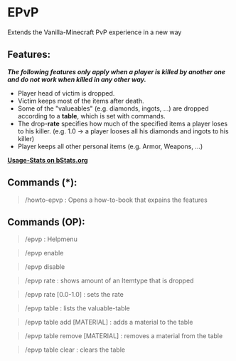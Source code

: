 # EPvP

Extends the Vanilla-Minecraft PvP experience in a new way

## Features:

***The following features only apply when a player is killed by another one and do not work when
killed in any other way.***

- Player head of victim is dropped.
- Victim keeps most of the items after death.
- Some of the "valueables" (e.g. diamonds, ingots, ...) are dropped according to a **table**, which
  is set with commands.
- The drop-**rate** specifies how much of the specified items a player loses to his killer. (e.g.
  1.0 -> a player looses all his diamonds and ingots to his killer)
- Player keeps all other personal items (e.g. Armor, Weapons, ...)

[**Usage-Stats on bStats.org**](https://bstats.org/plugin/bukkit/EPvP/20537)

## Commands (*):

> /howto-epvp : Opens a how-to-book that expains the features

## Commands (OP):

> /epvp : Helpmenu

> /epvp enable

> /epvp disable

> /epvp rate : shows amount of an Itemtype that is dropped

> /epvp rate [0.0-1.0] : sets the rate

> /epvp table : lists the valuable-table

> /epvp table add [MATERIAL] : adds a material to the table

> /epvp table remove [MATERIAL] : removes a material from the table

> /epvp table clear : clears the table
